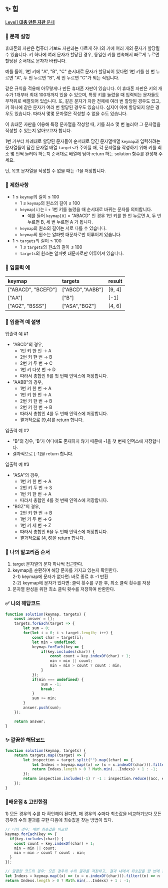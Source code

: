 ## ✨ 힙
[Level1 **대충 만든 자판** 문제](https://school.programmers.co.kr/learn/courses/30/lessons/160586) 

### 📘 문제 설명
휴대폰의 자판은 컴퓨터 키보드 자판과는 다르게 하나의 키에 여러 개의 문자가 할당될 수 있습니다. 키 하나에 여러 문자가 할당된 경우, 동일한 키를 연속해서 빠르게 누르면 할당된 순서대로 문자가 바뀝니다.

예를 들어, 1번 키에 "A", "B", "C" 순서대로 문자가 할당되어 있다면 1번 키를 한 번 누르면 "A", 두 번 누르면 "B", 세 번 누르면 "C"가 되는 식입니다.

같은 규칙을 적용해 아무렇게나 만든 휴대폰 자판이 있습니다. 이 휴대폰 자판은 키의 개수가 1개부터 최대 100개까지 있을 수 있으며, 특정 키를 눌렀을 때 입력되는 문자들도 무작위로 배열되어 있습니다. 또, 같은 문자가 자판 전체에 여러 번 할당된 경우도 있고, 키 하나에 같은 문자가 여러 번 할당된 경우도 있습니다. 심지어 아예 할당되지 않은 경우도 있습니다. 따라서 몇몇 문자열은 작성할 수 없을 수도 있습니다.

이 휴대폰 자판을 이용해 특정 문자열을 작성할 때, 키를 최소 몇 번 눌러야 그 문자열을 작성할 수 있는지 알아보고자 합니다.

1번 키부터 차례대로 할당된 문자들이 순서대로 담긴 문자열배열 `keymap`과 입력하려는 문자열들이 담긴 문자열 배열 `targets`가 주어질 때, 각 문자열을 작성하기 위해 키를 최소 몇 번씩 눌러야 하는지 순서대로 배열에 담아 return 하는 solution 함수를 완성해 주세요.

단, 목표 문자열을 작성할 수 없을 때는 -1을 저장합니다.


### 📕 제한사항
- 1 ≤ `keymap`의 길이 ≤ 100
  - 1 ≤ `keymap`의 원소의 길이 ≤ 100
  - `keymap[i]`는 i + 1번 키를 눌렀을 때 순서대로 바뀌는 문자를 의미합니다.
    - 예를 들어 `keymap[0]` = "ABACD" 인 경우 1번 키를 한 번 누르면 A, 두 번 누르면 B, 세 번 누르면 A 가 됩니다.
  - `keymap`의 원소의 길이는 서로 다를 수 있습니다.
  - `keymap`의 원소는 알파벳 대문자로만 이루어져 있습니다.
- 1 ≤ `targets`의 길이 ≤ 100
  - 1 ≤ `targets`의 원소의 길이 ≤ 100
  - `targets`의 원소는 알파벳 대문자로만 이루어져 있습니다.


### 📙 입출력 예
|keymap|targets|result|
|:---|:---|:---|
|["ABACD", "BCEFD"]|["ABCD","AABB"]|[9, 4]|
|["AA"]|["B"]|[-1]|
|["AGZ", "BSSS"]|["ASA","BGZ"]|[4, 6]|


### 📒 입출력 예 설명
입출력 예 #1

- "ABCD"의 경우,
  - 1번 키 한 번 → A
  - 2번 키 한 번 → B
  - 2번 키 두 번 → C
  - 1번 키 다섯 번 → D
  - 따라서 총합인 9를 첫 번째 인덱스에 저장합니다.
- "AABB"의 경우,
  - 1번 키 한 번 → A
  - 1번 키 한 번 → A
  - 2번 키 한 번 → B
  - 2번 키 한 번 → B
  - 따라서 총합인 4를 두 번째 인덱스에 저장합니다.
  - 결과적으로 [9,4]를 return 합니다.
 
입출력 예 #2 
- "B"의 경우, 'B'가 어디에도 존재하지 않기 때문에 -1을 첫 번째 인덱스에 저장합니다.
- 결과적으로 [-1]을 return 합니다.
  
입출력 예 #3
- "ASA"의 경우,
  - 1번 키 한 번 → A
  - 2번 키 두 번 → S
  - 1번 키 한 번 → A
  - 따라서 총합인 4를 첫 번째 인덱스에 저장합니다.
- "BGZ"의 경우,
  - 2번 키 한 번 → B
  - 1번 키 두 번 → G
  - 1번 키 세 번 → Z
  - 따라서 총합인 6을 두 번째 인덱스에 저장합니다.
  - 결과적으로 [4, 6]을 return 합니다.

### 📔 나의 알고리즘 순서
1) target 문자열의 문자 하나씩 접근한다.
2) keymap을 순환하며 해당 문자를 가지고 있는지 확인한다.  
    2-1) keymap에 문자가 없다면: 바로 종료 후 -1 반환  
    2-2) keymap에 문자가 있다면: 클릭 횟수를 구한 후, 최소 클릭 횟수를 저장  
4) 문자열 완성을 위한 최소 클릭 횟수를 저장하여 반환한다.  


### ✅ 나의 해답코드
```javascript
function solution(keymap, targets) {
    const answer = [];
    targets.forEach(target => {
        let sum = 0;
        for(let i = 0; i < target.length; i++) {
            const char = target[i];
            let min = undefined;
            keymap.forEach(key => {
                if(key.includes(char)) {
                    const count = key.indexOf(char) + 1;
                    min = min || count;
                    min = min > count ? count : min;
                } 
            });
            if(min === undefined) {
                sum = -1;
                break;
            }
            sum += min;
        }
        answer.push(sum);
    });

    return answer;
}
```

### ✨ 깔끔한 해답코드
```javascript
function solution(keymap, targets) {
    return targets.map((target) => {
        let inspection = target.split("").map((char) => {
            let Indexs = keymap.map((x) => (x = x.indexOf(char))).filter((n) => n !== -1);
            return Indexs.length > 0 ? Math.min(...Indexs) + 1 : -1;
        });
        return inspection.includes(-1) ? -1 : inspection.reduce((acc, el) => acc + el, 0);
    });
}
```

### 📝배운점 & 고민한점
1\) 모든 경우의 수를 다 확인해야 된다면, 매 경우의 수마다 최솟값을 비교하기보다 모든 경우의 수의 결과를 구한 다음에 최솟값을 찾는 방법이 있다.

```javascript
// 나의 경우: 매번 최솟값을 비교함
keymap.forEach(key => {
  if(key.includes(char)) {
    const count = key.indexOf(char) + 1;
    min = min || count;
    min = min > count ? count : min;
  } 
});
```

```javascript
// 깔끔한 코드의 경우: 모든 경우의 수의 결과를 저장하고, 결과 내에서 최솟값을 한 번에 찾아온다.
let Indexs = keymap.map((x) => (x = x.indexOf(char))).filter((n) => n !== -1);
return Indexs.length > 0 ? Math.min(...Indexs) + 1 : -1;
```